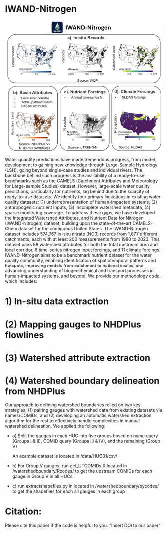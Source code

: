 # IWAND-Nitrogen
![assets](assets/IWAND-Nitrogen.png) 

Water quantity predictions have made tremendous progress, from model development to gaining new knowledge through Large-Sample Hydrology (LSH), going beyond single-case studies and individual rivers. The backbone behind such progress is the availability of a ready-to-use benchmarks such as the CAMELS (Catchment Attributes and Meteorology for Large-sample Studies) dataset. However, large-scale water quality predictions, particularly for nutrients, lag behind due to the scarcity of ready-to-use datasets. We identify four primary limitations in existing water quality datasets: (1) underrepresentation of human-impacted systems, (2) anthropogenic nutrient inputs, (3) incomplete watershed metadata, (4) sparse monitoring coverage. To address these gaps, we have developed the Integrated Watershed Attributes, and Nutrient Data for Nitrogen (IWAND-Nitrogen) dataset, building upon the state-of-the-art CAMELS-Chem dataset for the contiguous United States. The IWAND-Nitrogen dataset includes 574,767 in-situ nitrate (NO3) records from 1,877 different catchments, each with at least 200 measurements from 1980 to 2023. This dataset pairs 88 watershed attributes for both the total upstream area and local corridor, 8 time-series nitrogen input forcings, and 11 climate forcings. IWAND-Nitrogen aims to be a benchmark nutrient dataset for the water quality community, enabling identification of spatiotemporal patterns and hotspots, improving models from catchment to national scales, and advancing understanding of biogeochemical and transport processes in human-impacted systems, and beyond. 
We provide our methodology code, which includes: 
#  1) In-situ data extraction

# (2) Mapping gauges to NHDPlus flowlines

# (3) Watershed attribute extraction

# (4) Watershed boundary delineation from NHDPlus
Our approach to defining watershed boundaries relied on two key strategies: (1)  pairing gauges with watershed data from existing datasets via names/COMIDs, and  (2) developing an automatic watershed extraction algorithm for the rest to effectively handle complexities in manual watershed delineation. We applied the following:
- a) Split the gauges in each HUC into five groups based on name query (Groups I & II), COMID query (Groups III & IV), and the remaining (Group V)

  An example dataset is located in /data/HUC01/csv/
- b) For Group V gauges, run get_UTCOMIDs.R located in /watershedboundary/Rcodes/ to get the upstream COMIDs for each gauge in Group V in all HUCs
- c) run extractshapefiles.py in located in /watershedboundary/pycodes/ to get the shapefiles for each all gauges in each group

# Citation:
Please cite this paper if the code is helpful to you. 
"Insert DOI to our paper"
